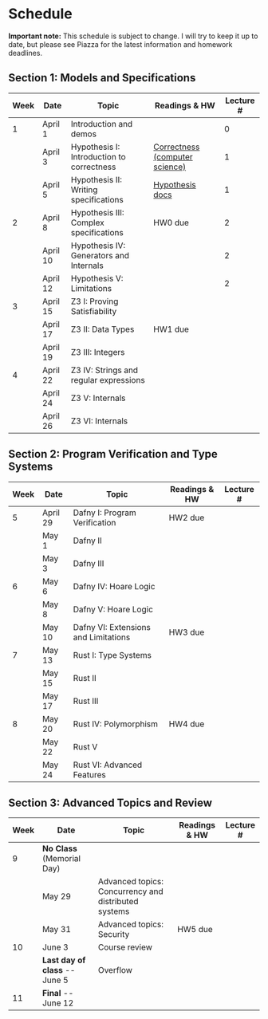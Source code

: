 # Schedule

**Important note:**
This schedule is subject to change.
I will try to keep it up to date, but please see Piazza for the latest information and homework deadlines.

## Section 1: Models and Specifications

| Week | Date | Topic | Readings & HW | Lecture # |
| --- | --- | --- | --- | --- |
| 1 | April 1 | Introduction and demos |  | 0 |
|   | April 3 | Hypothesis I: Introduction to correctness | [Correctness (computer science)](https://en.wikipedia.org/wiki/Correctness_(computer_science)) | 1 |
|   | April 5 | Hypothesis II: Writing specifications | [Hypothesis docs](https://hypothesis.readthedocs.io/en/latest/) | 1 |
| 2 | April 8 | Hypothesis III: Complex specifications | HW0 due | 2 |
|   | April 10 | Hypothesis IV: Generators and Internals |  | 2 |
|   | April 12 | Hypothesis V: Limitations |  | 2 |
| 3 | April 15 | Z3 I: Proving Satisfiability |  |  |
|   | April 17 | Z3 II: Data Types | HW1 due |  |
|   | April 19 | Z3 III: Integers |  |  |
| 4 | April 22 | Z3 IV: Strings and regular expressions |  |  |
|   | April 24 | Z3 V: Internals |  |  |
|   | April 26 | Z3 VI: Internals |  |  |

## Section 2: Program Verification and Type Systems

| Week | Date | Topic | Readings & HW | Lecture # |
| --- | --- | --- | --- | --- |
| 5 | April 29 | Dafny I: Program Verification | HW2 due |  |
|   | May 1 | Dafny II |  |  |
|   | May 3 | Dafny III |  |  |
| 6 | May 6 | Dafny IV: Hoare Logic |  |  |
|   | May 8 | Dafny V: Hoare Logic |  |  |
|   | May 10 | Dafny VI: Extensions and Limitations | HW3 due |  |
| 7 | May 13 | Rust I: Type Systems |  |  |
|   | May 15 | Rust II |  |  |
|   | May 17 | Rust III |  |  |
| 8 | May 20 | Rust IV: Polymorphism | HW4 due |  |
|   | May 22 | Rust V |  |  |
|   | May 24 | Rust VI: Advanced Features |  |  |

## Section 3: Advanced Topics and Review

| Week | Date | Topic | Readings & HW | Lecture # |
| --- | --- | --- | --- | --- |
| 9 | **No Class** (Memorial Day) |  |  |  |
|   | May 29 | Advanced topics: Concurrency and distributed systems |  |  |
|   | May 31 | Advanced topics: Security | HW5 due |  |
| 10 | June 3 | Course review |  |  |
|    | **Last day of class** -- June 5 | Overflow |  |  |
| 11 | **Final** -- June 12 |  |  |  |
